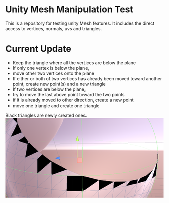 # Unity Mesh Manipulation Test

This is a repository for testing unity Mesh features. It includes the direct access to vertices, normals, uvs and triangles.

# Current Update

* Keep the triangle where all the vertices are below the plane
 * If only one vertex is below the plane,
  * move other two vertices onto the plane
  * If either or both of two vertices has already been moved toward another point, create new point(s) and a new triangle
 * If two vertices are below the plane,
  * try to move the last above point toward the two points
  * if it is already moved to other direction, create a new point
  * move one triangle and create one triangle

Black triangles are newly created ones.
![adding triangles](documents/two_point_below.png)
